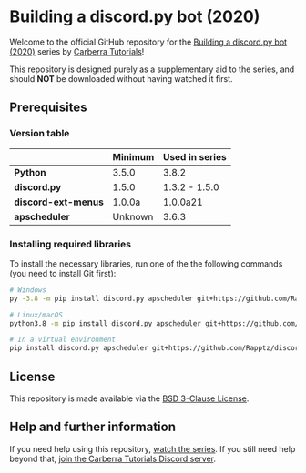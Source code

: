 # Building a discord.py bot (2020)

Welcome to the official GitHub repository for the [Building a discord.py bot (2020)](https://www.youtube.com/playlist?list=PLYeOw6sTSy6ZGyygcbta7GcpI8a5-Cooc) series by [Carberra Tutorials](https://youtube.carberra.xyz)!

This repository is designed purely as a supplementary aid to the series, and should **NOT** be downloaded without having watched it first.

## Prerequisites

### Version table

|                       | Minimum | Used in series |
| --------------------- | ------- | -------------- |
| **Python**            | 3.5.0   | 3.8.2          |
| **discord.py**        | 1.5.0   | 1.3.2 - 1.5.0  |
| **discord-ext-menus** | 1.0.0a  | 1.0.0a21       |
| **apscheduler**       | Unknown | 3.6.3          |

### Installing required libraries

To install the necessary libraries, run one of the the following commands (you need to install Git first):

```bash
# Windows
py -3.8 -m pip install discord.py apscheduler git+https://github.com/Rapptz/discord-ext-menus

# Linux/macOS
python3.8 -m pip install discord.py apscheduler git+https://github.com/Rapptz/discord-ext-menus

# In a virtual environment
pip install discord.py apscheduler git+https://github.com/Rapptz/discord-ext-menus
```

## License

This repository is made available via the [BSD 3-Clause License](https://github.com/Carberra/updated-discord.py-tutorial/blob/master/LICENSE).

## Help and further information

If you need help using this repository, [watch the series](https://www.youtube.com/playlist?list=PLYeOw6sTSy6ZGyygcbta7GcpI8a5-Cooc). If you still need help beyond that, [join the Carberra Tutorials Discord server](https://discord.carberra.xyz).
